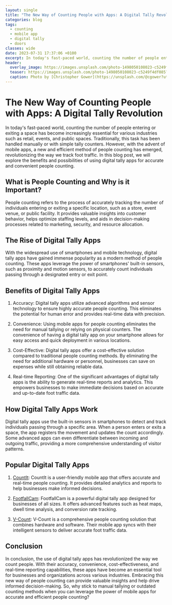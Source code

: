 ```yaml
---
layout: single
title: "The New Way of Counting People with Apps: A Digital Tally Revolution"
categories: blog
tags:
  - counting
  - mobile app
  - digital tally
  - doors
classes: wide
date: 2023-07-31 17:37:06 +0100
excerpt: In today's fast-paced world, counting the number of people entering or exiting a space has become increasingly essential for various industries such as retail, events, and public spaces.
header:
  overlay_image: https://images.unsplash.com/photo-1498050108023-c5249f4df085?crop=entropy&cs=tinysrgb&fit=max&fm=jpg&ixid=M3w0Nzk0ODB8MHwxfHNlYXJjaHw1fHxjb3VudGluZyUyQyUyMG1vYmlsZSUyMGFwcCUyQyUyMGRpZ2l0YWwlMjB0YWxseSUyQyUyMGRvb3JzfGVufDB8MHx8fDE2OTA4MTc4MjZ8MA&ixlib=rb-4.0.3&q=80&w=1080
  teaser: https://images.unsplash.com/photo-1498050108023-c5249f4df085?crop=entropy&cs=tinysrgb&fit=max&fm=jpg&ixid=M3w0Nzk0ODB8MHwxfHNlYXJjaHw1fHxjb3VudGluZyUyQyUyMG1vYmlsZSUyMGFwcCUyQyUyMGRpZ2l0YWwlMjB0YWxseSUyQyUyMGRvb3JzfGVufDB8MHx8fDE2OTA4MTc4MjZ8MA&ixlib=rb-4.0.3&q=80&w=400
  caption: Photo by [Christopher Gower](https://unsplash.com/@cgower?utm_source=peoplecounter&utm_medium=referral) on [Unsplash](https://unsplash.com/?utm_source=peoplecounter&utm_medium=referral)
---
```


# The New Way of Counting People with Apps: A Digital Tally Revolution

In today's fast-paced world, counting the number of people entering or exiting a space has become increasingly essential for various industries such as retail, events, and public spaces. Traditionally, this task has been handled manually or with simple tally counters. However, with the advent of mobile apps, a new and efficient method of people counting has emerged, revolutionizing the way we track foot traffic. In this blog post, we will explore the benefits and possibilities of using digital tally apps for accurate and convenient people counting.

## What is People Counting and Why is it Important?

People counting refers to the process of accurately tracking the number of individuals entering or exiting a specific location, such as a store, event venue, or public facility. It provides valuable insights into customer behavior, helps optimize staffing levels, and aids in decision-making processes related to marketing, security, and resource allocation.

## The Rise of Digital Tally Apps

With the widespread use of smartphones and mobile technology, digital tally apps have gained immense popularity as a modern method of people counting. These apps leverage the power of smartphones' built-in sensors, such as proximity and motion sensors, to accurately count individuals passing through a designated entry or exit point.

## Benefits of Digital Tally Apps

1. Accuracy: Digital tally apps utilize advanced algorithms and sensor technology to ensure highly accurate people counting. This eliminates the potential for human error and provides real-time data with precision.

2. Convenience: Using mobile apps for people counting eliminates the need for manual tallying or relying on physical counters. The convenience of having a digital tally app on your smartphone allows for easy access and quick deployment in various locations.

3. Cost-Effective: Digital tally apps offer a cost-effective solution compared to traditional people counting methods. By eliminating the need for additional hardware or personnel, businesses can save on expenses while still obtaining reliable data.

4. Real-time Reporting: One of the significant advantages of digital tally apps is the ability to generate real-time reports and analytics. This empowers businesses to make immediate decisions based on accurate and up-to-date foot traffic data.

## How Digital Tally Apps Work

Digital tally apps use the built-in sensors in smartphones to detect and track individuals passing through a specific area. When a person enters or exits a space, the app registers the movement and updates the count accordingly. Some advanced apps can even differentiate between incoming and outgoing traffic, providing a more comprehensive understanding of visitor patterns.

## Popular Digital Tally Apps

1. [CountIt](https://www.countitapp.com): CountIt is a user-friendly mobile app that offers accurate and real-time people counting. It provides detailed analytics and reports to help businesses make informed decisions.

2. [FootfallCam](https://www.footfallcam.com): FootfallCam is a powerful digital tally app designed for businesses of all sizes. It offers advanced features such as heat maps, dwell time analysis, and conversion rate tracking.

3. [V-Count](https://www.v-count.com): V-Count is a comprehensive people counting solution that combines hardware and software. Their mobile app syncs with their intelligent sensors to deliver accurate foot traffic data.

## Conclusion

In conclusion, the use of digital tally apps has revolutionized the way we count people. With their accuracy, convenience, cost-effectiveness, and real-time reporting capabilities, these apps have become an essential tool for businesses and organizations across various industries. Embracing this new way of people counting can provide valuable insights and help drive informed decision-making. So, why stick to manual tallying or outdated counting methods when you can leverage the power of mobile apps for accurate and efficient people counting?